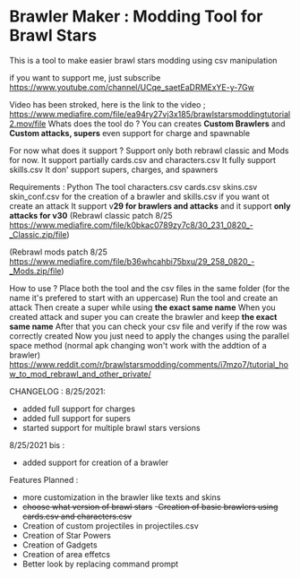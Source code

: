 # Brawler Maker : Modding Tool for Brawl Stars
This is a tool to make easier brawl stars modding using csv manipulation

if you want to support me, just subscribe
https://www.youtube.com/channel/UCqe_saetEaDRMExYE-y-7Gw

Video has been stroked, here is the link to the video ;
https://www.mediafire.com/file/ea94ry27vj3x185/brawlstarsmoddingtutorial2.mov/file
Whats does the tool do ?
You can creates **Custom Brawlers** and **Custom attacks, supers** even support for charge and spawnable

For now what does it support ?
Support only both rebrawl classic and Mods for now.
It support partially cards.csv and characters.csv
It fully support skills.csv
It don' support supers, charges, and spawners


Requirements :
Python
The tool
characters.csv cards.csv skins.csv skin_conf.csv for the creation of a brawler and skills.csv if you want ot create an attack
It support v**29 for brawlers and attacks** and it support **only attacks for v30**
(Rebrawl classic patch 8/25 https://www.mediafire.com/file/k0bkac0789zy7c8/30_231_0820_-_Classic.zip/file)

(Rebrawl mods patch 8/25 https://www.mediafire.com/file/b36whcahbi75bxu/29_258_0820_-_Mods.zip/file) 

How to use ?
Place both the tool and the csv files in the same folder
(for the name it's prefered to start with an uppercase)
Run the tool and create an attack
Then create a super while using **the exact same name**
When you created attack and super you can create the brawler and keep **the exact same name**
After that you can check your csv file and verify if the row was correctly created
Now you just need to apply the changes using the parallel space method (normal apk changing won't work with the addtion of a brawler)
https://www.reddit.com/r/brawlstarsmodding/comments/i7mzo7/tutorial_how_to_mod_rebrawl_and_other_private/

CHANGELOG :
8/25/2021:
- added full support for charges
- added full support for supers
- started support for multiple brawl stars versions

8/25/2021 bis :
- added support for creation of a brawler



Features Planned :
- more customization in the brawler like texts and skins
- ~~choose what version of brawl stars~~
-~~Creation of basic brawlers using cards.csv and characters.csv~~
- Creation of custom projectiles in projectiles.csv
- Creation of Star Powers
- Creation of Gadgets
- Creation of area effetcs
- Better look by replacing command prompt
